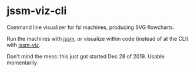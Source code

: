 # jssm-viz-cli
Command line visualizer for fsl machines, producing SVG flowcharts.

Run the machines with [jssm](https://github.com/StoneCypher/jssm), or visualize within code (instead of at the CLI) with [jssm-viz](https://github.com/StoneCypher/jssm-viz-cli).

Don't mind the mess: this just got started Dec 28 of 2019.  Usable momentarily
